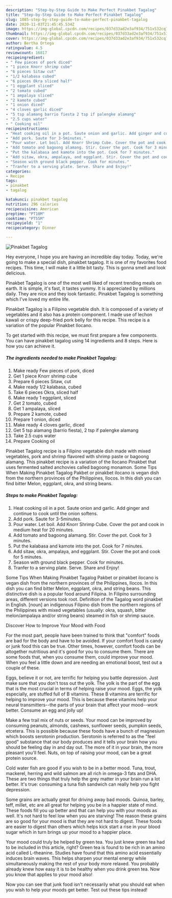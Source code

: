 ```yaml
---
description: "Step-by-Step Guide to Make Perfect Pinakbet Tagalog"
title: "Step-by-Step Guide to Make Perfect Pinakbet Tagalog"
slug: 1085-step-by-step-guide-to-make-perfect-pinakbet-tagalog
date: 2020-11-03T21:45:45.534Z
image: https://img-global.cpcdn.com/recipes/037d33ad2e3af934/751x532cq70/pinakbet-tagalog-recipe-main-photo.jpg
thumbnail: https://img-global.cpcdn.com/recipes/037d33ad2e3af934/751x532cq70/pinakbet-tagalog-recipe-main-photo.jpg
cover: https://img-global.cpcdn.com/recipes/037d33ad2e3af934/751x532cq70/pinakbet-tagalog-recipe-main-photo.jpg
author: Bertha Ortega
ratingvalue: 4.5
reviewcount: 16817
recipeingredient:
- " Few pieces of pork diced"
- "1 piece Knorr shrimp cube"
- "6 pieces Sitaw cut"
- "1/2 kalabasa cubed"
- "6 pieces Okra sliced half"
- "1 eggplant sliced"
- "2 tomato cubed"
- "1 ampalaya sliced"
- "2 kamote cubed"
- "1 onion diced"
- "4 cloves garlic diced"
- "5 tsp alamang barrio fiesta 2 tsp if palengke alamang"
- "2.5 cups water"
- " Cooking oil"
recipeinstructions:
- "Heat cooking oil in a pot. Saute onion and garlic. Add ginger and continue to cook until the onion softens."
- "Add pork. Saute for 3-5minutes."
- "Pour water. Let boil. Add Knorr Shrimp Cube. Cover the pot and cook in medium heat for 20 minutes."
- "Add tomato and bagoong alamang. Stir. Cover the pot. Cook for 3 minutes."
- "Put the kalabasa and kamote into the pot. Cook for 7 minutes."
- "Add sitaw, okra, ampalaya, and eggplant. Stir. Cover the pot and cook for 5 minutes."
- "Season with ground black pepper. Cook for minutes."
- "Tranfer to a serving plate. Serve. Share and Enjoy!"
categories:
- Recipe
tags:
- pinakbet
- tagalog

katakunci: pinakbet tagalog 
nutrition: 296 calories
recipecuisine: American
preptime: "PT10M"
cooktime: "PT55M"
recipeyield: "1"
recipecategory: Dinner

---
```



![Pinakbet Tagalog](https://img-global.cpcdn.com/recipes/037d33ad2e3af934/751x532cq70/pinakbet-tagalog-recipe-main-photo.jpg)

Hey everyone, I hope you are having an incredible day today. Today, we're going to make a special dish, pinakbet tagalog. It is one of my favorites food recipes. This time, I will make it a little bit tasty. This is gonna smell and look delicious.

Pinakbet Tagalog is one of the most well liked of recent trending meals on earth. It is simple, it's fast, it tastes yummy. It is appreciated by millions daily. They are nice and they look fantastic. Pinakbet Tagalog is something which I've loved my entire life.

Pinakbet Tagalog is a Filipino vegetable dish. It is composed of a variety of vegetables and it also has a protein component. I made use of lechon kawali or crispy deep-fried pork belly for this recipe. This recipe is a variation of the popular Pinakbet Ilocano.


To get started with this recipe, we must first prepare a few components. You can have pinakbet tagalog using 14 ingredients and 8 steps. Here is how you can achieve it.

<!--inarticleads1-->

##### The ingredients needed to make Pinakbet Tagalog:

1. Make ready  Few pieces of pork, diced
1. Get 1 piece Knorr shrimp cube
1. Prepare 6 pieces Sitaw, cut
1. Make ready 1/2 kalabasa, cubed
1. Take 6 pieces Okra, sliced half
1. Make ready 1 eggplant, sliced
1. Get 2 tomato, cubed
1. Get 1 ampalaya, sliced
1. Prepare 2 kamote, cubed
1. Prepare 1 onion, diced
1. Make ready 4 cloves garlic, diced
1. Get 5 tsp alamang (barrio fiesta), 2 tsp if palengke alamang
1. Take 2.5 cups water
1. Prepare  Cooking oil


Pinakbet Tagalog recipe is a Filipino vegetable dish made with mixed vegetables, pork and shrimp flavored with shrimp paste or bagoong alamang. This pinakbet recipe is a variation of the Ilocano Pinakbet that uses fermented salted anchovies called bagoong monamon. Some Tips When Making Pinakbet Tagalog Pakbet or pinakbet ilocano is vegan dish from the northern provinces of the Philippines, Ilocos. In this dish you can find bitter Melon, eggplant, okra, and string beans. 

<!--inarticleads2-->

##### Steps to make Pinakbet Tagalog:

1. Heat cooking oil in a pot. Saute onion and garlic. Add ginger and continue to cook until the onion softens.
1. Add pork. Saute for 3-5minutes.
1. Pour water. Let boil. Add Knorr Shrimp Cube. Cover the pot and cook in medium heat for 20 minutes.
1. Add tomato and bagoong alamang. Stir. Cover the pot. Cook for 3 minutes.
1. Put the kalabasa and kamote into the pot. Cook for 7 minutes.
1. Add sitaw, okra, ampalaya, and eggplant. Stir. Cover the pot and cook for 5 minutes.
1. Season with ground black pepper. Cook for minutes.
1. Tranfer to a serving plate. Serve. Share and Enjoy!


Some Tips When Making Pinakbet Tagalog Pakbet or pinakbet ilocano is vegan dish from the northern provinces of the Philippines, Ilocos. In this dish you can find bitter Melon, eggplant, okra, and string beans. This distinctive dish is a popular food around Filipina. In Filipino surrounding areas, different versions took root. Definition of the Tagalog word pinakbet in English. [noun] an indigenous Filipino dish from the northern regions of the Philippines with mixed vegetables (usually: okra, squash, bitter melon/ampalaya and/or string beans) steamed in fish or shrimp sauce. 

Discover How to Improve Your Mood with Food


For the most part, people have been trained to think that "comfort" foods are bad for the body and have to be avoided. If your comfort food is candy or junk food this can be true. Other times, however, comfort foods can be altogether nutritious and it's good for you to consume them. There are some foods that, when you consume them, could improve your mood. When you feel a little down and are needing an emotional boost, test out a couple of these.

Eggs, believe it or not, are terrific for helping you battle depression. Just make sure that you don't toss out the yolk. The yolk is the part of the egg that is the most crucial in terms of helping raise your mood. Eggs, the yolk especially, are stuffed full of B vitamins. These B vitamins are terrific for helping to improve your mood. This is because these vitamins help your neural transmitters--the parts of your brain that affect your mood--work better. Consume an egg and jolly up!

Make a few trail mix of nuts or seeds. Your mood can be improved by consuming peanuts, almonds, cashews, sunflower seeds, pumpkin seeds, etcetera. This is possible because these foods have a bunch of magnesium which boosts serotonin production. Serotonin is referred to as the "feel good" substance that our body produces and it tells your brain how you should be feeling day in and day out. The more of it in your brain, the more pleasant you'll feel. Nuts, on top of raising your mood, can be a great protein source.

Cold water fish are good if you wish to be in a better mood. Tuna, trout, mackerel, herring and wild salmon are all rich in omega-3 fats and DHA. These are two things that truly help the grey matter in your brain run a lot better. It's true: consuming a tuna fish sandwich can really help you fight depression. 

Some grains are actually great for driving away bad moods. Quinoa, barley, teff, millet, etc are all great for helping you be in a happier state of mind. These foods fill you up better and that can help you with your moods as well. It's not hard to feel low when you are starving! The reason these grains are so good for your mood is that they are not hard to digest. These foods are easier to digest than others which helps kick start a rise in your blood sugar which in turn brings up your mood to a happier place.

Your mood could truly be helped by green tea. You just knew green tea had to be included in this article, right? Green tea is found to be rich in an amino acid called L-theanine. Studies have found that this amino acid essentially induces brain waves. This helps sharpen your mental energy while simultaneously making the rest of your body more relaxed. You probably already knew how easy it is to be healthy when you drink green tea. Now you know that applies to your mood also!

Now you can see that junk food isn't necessarily what you should eat when you wish to help your moods get better. Test out  these tips  instead!

